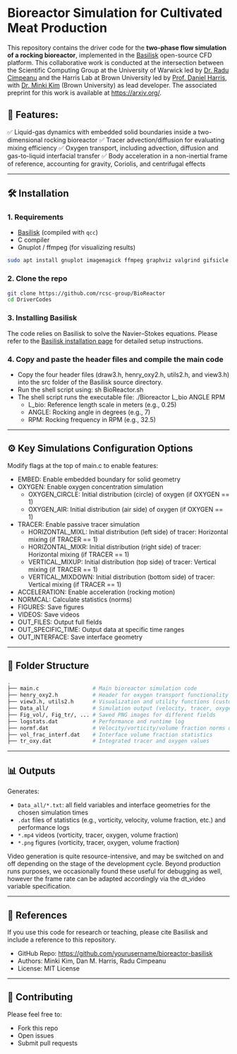 # Bioreactor Simulation for Cultivated Meat Production

This repository contains the driver code for the **two-phase flow simulation of a rocking bioreactor**, implemented in the [Basilisk](http://basilisk.fr/) open-source CFD platform. This collaborative work is conducted at the intersection between the Scientific Computing Group at the University of Warwick led by [Dr. Radu Cimpeanu](https://www.raducimpeanu.com/) and the Harris Lab at Brown University led by [Prof. Daniel Harris](https://vivo.brown.edu/display/dharri15), with [Dr. Minki Kim](https://www.minki-kim.com/) (Brown University) as lead developer. The associated preprint for this work is available at https://arxiv.org/.

## 📌 Features:
✅ Liquid-gas dynamics with embedded solid boundaries inside a two-dimensional rocking bioreactor
✅ Tracer advection/diffusion for evaluating mixing efficiency
✅ Oxygen transport, including advection, diffusion and gas-to-liquid interfacial transfer
✅ Body acceleration in a non-inertial frame of reference, accounting for gravity, Coriolis, and centrifugal effects

---


## 🛠️ Installation

### 1. Requirements
- [Basilisk](http://basilisk.fr/) (compiled with `qcc`)
- C compiler
- Gnuplot / ffmpeg (for visualizing results)
```bash
sudo apt install gnuplot imagemagick ffmpeg graphviz valgrind gifsicle pstoedit
```

### 2. Clone the repo
```bash
git clone https://github.com/rcsc-group/BioReactor
cd DriverCodes
```
### 3. Installing Basilisk
The code relies on Basilisk to solve the Navier–Stokes equations. Please refer to the [Basilisk installation page](http://basilisk.fr/src/INSTALL) for detailed setup instructions.

### 4. Copy and paste the header files and compile the main code
- Copy the four header files (draw3.h, henry_oxy2.h, utils2.h, and view3.h) into the src folder of the Basilisk source directory.
- Run the shell script using: sh BioReactor.sh
- The shell script runs the executable file: ./Bioreactor L_bio ANGLE RPM
  - L_bio: Reference length scale in meters (e.g., 0.25)
  - ANGLE: Rocking angle in degrees (e.g., 7)
  - RPM: Rocking frequency in RPM (e.g., 32.5)

---


## ⚙️ Key Simulations Configuration Options

Modify flags at the top of main.c to enable features:

- EMBED: Enable embedded boundary for solid geometry
- OXYGEN: Enable oxygen concentration simulation
  - OXYGEN_CIRCLE: Initial distribution (circle) of oxygen (if OXYGEN == 1)
  - OXYGEN_AIR: Initial distribution (air side) of oxygen (if OXYGEN == 1)
- TRACER: Enable passive tracer simulation
  - HORIZONTAL_MIXL: Initial distribution (left side) of tracer: Horizontal mixing (if TRACER == 1)
  - HORIZONTAL_MIXR: Initial distribution (right side) of tracer: Horizontal mixing (if TRACER == 1)
  - VERTICAL_MIXUP: Initial distribution (top side) of tracer: Vertical mixing (if TRACER == 1)
  - VERTICAL_MIXDOWN: Initial distribution (bottom side) of tracer: Vertical mixing (if TRACER == 1)
- ACCELERATION: Enable acceleration (rocking motion)
- NORMCAL: Calculate statistics (norms)
- FIGURES: Save figures
- VIDEOS: Save videos
- OUT_FILES: Output full fields
- OUT_SPECIFIC_TIME: Output data at specific time ranges
- OUT_INTERFACE: Save interface geometry

---


## 📁 Folder Structure

```bash
.                        
├── main.c                 # Main bioreactor simulation code
├── henry_oxy2.h           # Header for oxygen transport functionality
├── view3.h, utils2.h      # Visualization and utility functions (customized)
├── Data_all/              # Simulation output (velocity, tracer, oxygen, etc.)
├── Fig_vol/, Fig_tr/, ... # Saved PNG images for different fields
├── logstats.dat           # Performance and runtime log
├── normf.dat              # Velocity/vorticity/volume fraction norms over time
├── vol_frac_interf.dat    # Interface volume fraction statistics
├── tr_oxy.dat             # Integrated tracer and oxygen values
```

---


## 📊 Outputs

Generates:
- `Data_all/*.txt`: all field variables and interface geometries for the chosen simulation times
- `.dat` files of statistics (e.g., vorticity, velocity, volume fraction, etc.) and performance logs
- `*.mp4` videos (vorticity, tracer, oxygen, volume fraction)
- `*.png` figures (vorticity, tracer, oxygen, volume fraction)

Video generation is quite resource-intensive, and may be switched on and off depending on the stage of the development cycle. Beyond production runs purposes, we occasionally found these useful for debugging as well, however the frame rate can be adapted accordingly via the dt_video variable specification.

---


## 📌 References

If you use this code for research or teaching, please cite Basilisk and include a reference to this repository.

- GitHub Repo: https://github.com/yourusername/bioreactor-basilisk
- Authors: Minki Kim, Dan M. Harris, Radu Cimpeanu
- License: MIT License

---


## 🧑 Contributing

Please feel free to:
- Fork this repo
- Open issues
- Submit pull requests
